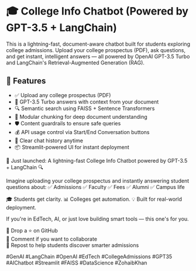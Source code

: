# 🎓 College Info Chatbot (Powered by GPT-3.5 + LangChain)

This is a lightning-fast, document-aware chatbot built for students exploring college admissions. Upload your college prospectus (PDF), ask questions, and get instant, 
intelligent answers — all powered by OpenAI GPT-3.5 Turbo and LangChain's Retrieval-Augmented Generation (RAG).

## 🚀 Features

- ✅ Upload any college prospectus (PDF)
- 🤖 GPT-3.5 Turbo answers with context from your document
- 🔍 Semantic search using FAISS + Sentence Transformers
- 🧠 Modular chunking for deep document understanding
- 🛡️ Content guardrails to ensure safe queries
- 💰 API usage control via Start/End Conversation buttons
- 🧹 Clear chat history anytime
- 📦 Streamlit-powered UI for instant deployment

🚀 Just launched: A lightning-fast College Info Chatbot powered by GPT-3.5 + LangChain 🔍

Imagine uploading your college prospectus and instantly answering student questions about:
✅ Admissions
✅ Faculty
✅ Fees
✅ Alumni
✅ Campus life

🎓 Students get clarity.
📊 Colleges get automation.
💡 Built for real-world deployment.


If you're in EdTech, AI, or just love building smart tools — this one's for you.

👏 Drop a ⭐ on GitHub  
💬 Comment if you want to collaborate  
🔁 Repost to help students discover smarter admissions

#GenAI #LangChain #OpenAI #EdTech #CollegeAdmissions #GPT35 #AIChatbot #Streamlit #FAISS #DataScience #ZohaibKhan



